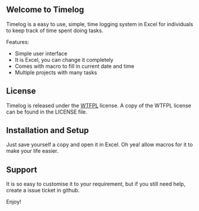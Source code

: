 ## Welcome to Timelog

Timelog is a easy to use, simple, time logging system in Excel for individuals to keep track of time spent doing tasks.

Features:

* Simple user interface
* It is Excel, you can change it completely
* Comes with macro to fill in current date and time
* Multiple projects with many tasks

## License

Timelog is released under the [WTFPL](http://sam.zoy.org/wtfpl/) license. A copy of the WTFPL license can be found in the
LICENSE file.

## Installation and Setup

Just save yourself a copy and open it in Excel. Oh yea! allow macros for it to make your life easier.

## Support

It is so easy to customise it to your requirement, but if you still need help, create a issue ticket in github.

Enjoy!
